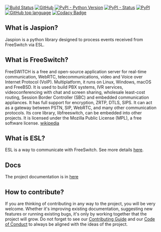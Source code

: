 [![Build Status](https://travis-ci.com/Otoru/jaspion.svg?branch=master)](https://travis-ci.com/Otoru/jaspion)
[![GitHub](https://img.shields.io/github/license/otoru/jaspion.svg)](https://github.com/Otoru/jaspion/blob/master/LICENSE)
[![PyPI - Python Version](https://img.shields.io/pypi/pyversions/jaspion.svg)](https://docs.python.org/3/whatsnew/3.7.html)
[![PyPI - Status](https://img.shields.io/pypi/status/jaspion.svg)](https://pypi.org/project/Jaspion/)
[![PyPI](https://img.shields.io/pypi/v/jaspion.svg)](https://pypi.org/project/Jaspion/)
[![GitHub top language](https://img.shields.io/github/languages/top/otoru/jaspion.svg)](https://www.python.org/)
[![Codacy Badge](https://api.codacy.com/project/badge/Grade/c9a6a1459e8f4f8699e3896ac5601647)](https://www.codacy.com/app/Otoru/jaspion?utm_source=github.com&amp;utm_medium=referral&amp;utm_content=Otoru/jaspion&amp;utm_campaign=Badge_Grade)

## What is Jaspion?

Jaspion is a python library designed to process events received from FreeSwitch via ESL.

## What is FreeSwitch?

FreeSWITCH is a free and open-source application server for real-time communication, WebRTC, telecommunications, video and Voice over Internet Protocol (VoIP). Multiplatform, it runs on Linux, Windows, macOS and FreeBSD. It is used to build PBX systems, IVR services, videoconferencing with chat and screen sharing, wholesale least-cost routing, Session Border Controller (SBC) and embedded communication appliances. It has full support for encryption, ZRTP, DTLS, SIPS. It can act as a gateway between PSTN, SIP, WebRTC, and many other communication protocols. Its core library, libfreeswitch, can be embedded into other projects. It is licensed under the Mozilla Public License (MPL), a free software license. [wikipedia](https://en.wikipedia.org/wiki/FreeSWITCH)

## What is ESL?

ESL is a way to communicate with FreeSwitch. See more details [here](https://freeswitch.org/confluence/display/FREESWITCH/Event+Socket+Library).

## Docs

The project documentation is in [here](https://github.com/Otoru/jaspion/wiki)

## How to contribute?

If you are thinking of contributing in any way to the project, you will be very welcome.
Whether it's improving existing documentation, suggesting new features or running existing bugs, it's only by working together that the project will grow.
Do not forget to see our [Contributing Guide][2] and our [Code of Conduct][3] to always be aligned with the ideas of the project.

[2]: https://github.com/Otoru/jaspion/blob/master/CONTRIBUTING.md
[3]: https://github.com/Otoru/jaspion/blob/master/CODE_OF_CONDUCT.md
